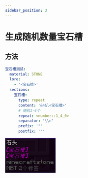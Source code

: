 ```yaml
---
sidebar_position: 3
---
```


# 生成随机数量宝石槽

## 方法

```yaml
宝石槽测试:
  material: STONE
  lore:
    - '<宝石槽>'
  sections:
    宝石槽:
      type: repeat
      content: '&4&l<宝石槽>'
      # 随机1-4个
      repeat: <number::1_4_0>
      separator: "\\n"
      prefix: '"'
      postfix: '"'
```

![](_images/宝石槽测试.png)
